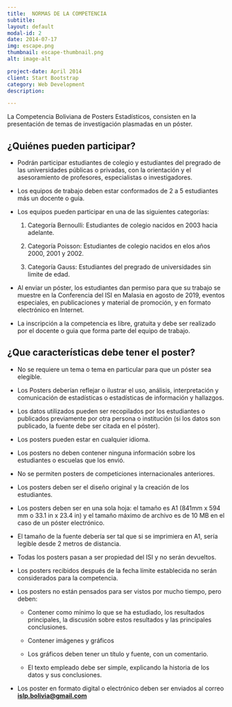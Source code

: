 ```yaml
---
title:  NORMAS DE LA COMPETENCIA
subtitle: 
layout: default
modal-id: 2
date: 2014-07-17
img: escape.png
thumbnail: escape-thumbnail.png
alt: image-alt

project-date: April 2014
client: Start Bootstrap
category: Web Development
description:  

---
```


La Competencia Boliviana de Posters Estadísticos, consisten en la presentación
de temas de investigación plasmadas en un póster.

<h2>¿Quiénes pueden participar? </h2>

- Podrán participar estudiantes de colegio y estudiantes del pregrado de las universidades públicas o privadas, con la orientación y el asesoramiento de profesores, especialistas o investigadores.

- Los equipos de trabajo deben estar conformados de 2 a 5 estudiantes más un docente o guía. 

- Los equipos pueden participar en una de las siguientes categorías:
	
  1. Categoría Bernoulli: Estudiantes de colegio nacidos en 2003 hacia adelante.
  
  2. Categoría Poisson: Estudiantes de colegio nacidos en elos años 2000, 2001 y 2002. 
	
  3. Categoría Gauss: Estudiantes del pregrado de universidades sin limite de edad. 

- Al enviar un póster, los estudiantes dan permiso para que su trabajo se muestre en la Conferencia del ISI en Malasia en agosto de 2019, eventos especiales, en publicaciones y material de promoción, y en formato electrónico en Internet.
  
- La inscripción a la competencia es libre, gratuita y debe ser realizado por el docente o guia que forma parte del equipo de trabajo.


 <h2> ¿Que características debe tener el poster? </h2>


- No se requiere un tema o tema en particular para que un póster sea elegible. 

- Los Posters deberían reflejar o ilustrar el uso, análisis, interpretación y comunicación de estadísticas o estadísticas de información y hallazgos.

- Los datos utilizados pueden ser recopilados por los estudiantes o publicados previamente por otra persona o institución (si los datos son publicado, la fuente debe ser citada en el póster).

- Los posters pueden estar en cualquier idioma.

- Los posters no deben contener ninguna información sobre los estudiantes o escuelas que los envió.

- No se permiten posters de competiciones internacionales anteriores.

- Los posters deben ser el diseño original y la creación de los estudiantes.

- Los posters deben ser en una sola hoja: el tamaño es A1 (841mm x 594 mm o 33.1 in x 23.4 in) y el tamaño máximo de archivo es de 10 MB en el caso de un póster electrónico.

- El tamaño de la fuente debería ser tal que si se imprimiera en A1, sería legible desde 2 metros de distancia.

- Todas los posters pasan a ser propiedad del ISI y no serán devueltos.

- Los posters recibidos después de la fecha límite establecida no serán considerados para la competencia.

- Los posters no están pensados para ser vistos por mucho tiempo, pero deben:

  * Contener como mínimo lo que se ha estudiado, los resultados principales, la discusión sobre estos resultados y las principales conclusiones.
  
  * Contener imágenes y gráficos
  
  * Los gráficos deben tener un título y fuente, con un comentario.
  
  * El texto empleado debe ser simple, explicando la historia de los datos y sus conclusiones.
  
  
- Los poster en formato digital o electrónico deben ser enviados al correo <b> islp.bolivia@gmail.com </b> 



 